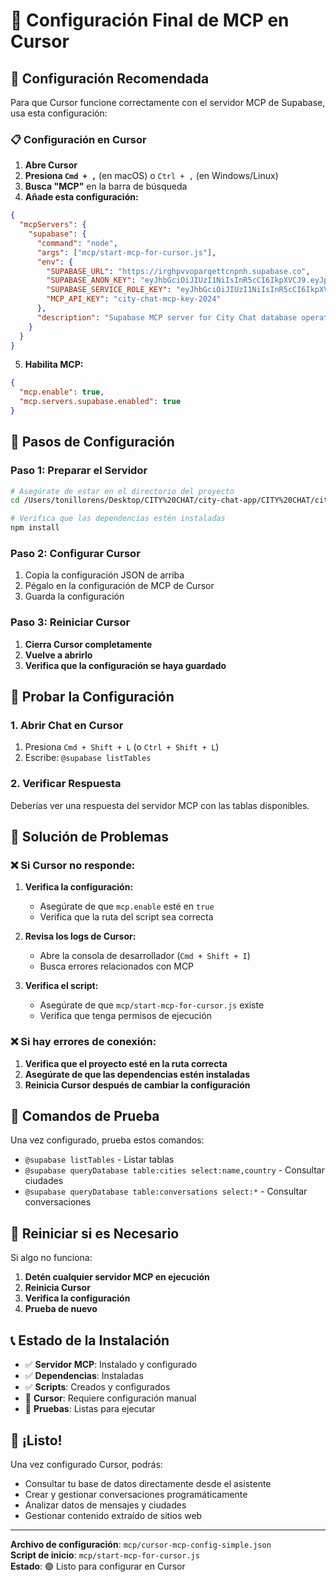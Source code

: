 # 🔧 Configuración Final de MCP en Cursor

## 🎯 Configuración Recomendada

Para que Cursor funcione correctamente con el servidor MCP de Supabase, usa esta configuración:

### 📋 Configuración en Cursor

1. **Abre Cursor**
2. **Presiona `Cmd + ,`** (en macOS) o `Ctrl + ,` (en Windows/Linux)
3. **Busca "MCP"** en la barra de búsqueda
4. **Añade esta configuración:**

```json
{
  "mcpServers": {
    "supabase": {
      "command": "node",
      "args": ["mcp/start-mcp-for-cursor.js"],
      "env": {
        "SUPABASE_URL": "https://irghpvvoparqettcnpnh.supabase.co",
        "SUPABASE_ANON_KEY": "eyJhbGciOiJIUzI1NiIsInR5cCI6IkpXVCJ9.eyJpc3MiOiJzdXBhYmFzZSIsInJlZiI6ImlyZ2hwdnZvcGFycWV0dGNucG5oIiwicm9sZSI6ImFub24iLCJpYXQiOjE3NTA3NjI5NjYsImV4cCI6MjA2NjMzODk2Nn0.ElxlmmVG5gcqCwPtTQvGhF1WyDwFG6xaMqktgQY9Hvo",
        "SUPABASE_SERVICE_ROLE_KEY": "eyJhbGciOiJIUzI1NiIsInR5cCI6IkpXVCJ9.eyJpc3MiOiJzdXBhYmFzZSIsInJlZiI6ImlyZ2hwdnZvcGFycWV0dGNucG5oIiwicm9sZSI6ImFub24iLCJpYXQiOjE3NTA3NjI5NjYsImV4cCI6MjA2NjMzODk2Nn0.ElxlmmVG5gcqCwPtTQvGhF1WyDwFG6xaMqktgQY9Hvo",
        "MCP_API_KEY": "city-chat-mcp-key-2024"
      },
      "description": "Supabase MCP server for City Chat database operations"
    }
  }
}
```

5. **Habilita MCP:**
```json
{
  "mcp.enable": true,
  "mcp.servers.supabase.enabled": true
}
```

## 🚀 Pasos de Configuración

### Paso 1: Preparar el Servidor
```bash
# Asegúrate de estar en el directorio del proyecto
cd /Users/tonillorens/Desktop/CITY%20CHAT/city-chat-app/CITY%20CHAT/city-chat

# Verifica que las dependencias estén instaladas
npm install
```

### Paso 2: Configurar Cursor
1. Copia la configuración JSON de arriba
2. Pégalo en la configuración de MCP de Cursor
3. Guarda la configuración

### Paso 3: Reiniciar Cursor
1. **Cierra Cursor completamente**
2. **Vuelve a abrirlo**
3. **Verifica que la configuración se haya guardado**

## 🧪 Probar la Configuración

### 1. Abrir Chat en Cursor
1. Presiona `Cmd + Shift + L` (o `Ctrl + Shift + L`)
2. Escribe: `@supabase listTables`

### 2. Verificar Respuesta
Deberías ver una respuesta del servidor MCP con las tablas disponibles.

## 🔧 Solución de Problemas

### ❌ Si Cursor no responde:

1. **Verifica la configuración:**
   - Asegúrate de que `mcp.enable` esté en `true`
   - Verifica que la ruta del script sea correcta

2. **Revisa los logs de Cursor:**
   - Abre la consola de desarrollador (`Cmd + Shift + I`)
   - Busca errores relacionados con MCP

3. **Verifica el script:**
   - Asegúrate de que `mcp/start-mcp-for-cursor.js` existe
   - Verifica que tenga permisos de ejecución

### ❌ Si hay errores de conexión:

1. **Verifica que el proyecto esté en la ruta correcta**
2. **Asegúrate de que las dependencias estén instaladas**
3. **Reinicia Cursor después de cambiar la configuración**

## 📝 Comandos de Prueba

Una vez configurado, prueba estos comandos:

- `@supabase listTables` - Listar tablas
- `@supabase queryDatabase table:cities select:name,country` - Consultar ciudades
- `@supabase queryDatabase table:conversations select:*` - Consultar conversaciones

## 🔄 Reiniciar si es Necesario

Si algo no funciona:

1. **Detén cualquier servidor MCP en ejecución**
2. **Reinicia Cursor**
3. **Verifica la configuración**
4. **Prueba de nuevo**

## 📞 Estado de la Instalación

- ✅ **Servidor MCP**: Instalado y configurado
- ✅ **Dependencias**: Instaladas
- ✅ **Scripts**: Creados y configurados
- 🔧 **Cursor**: Requiere configuración manual
- 🧪 **Pruebas**: Listas para ejecutar

## 🎉 ¡Listo!

Una vez configurado Cursor, podrás:

- Consultar tu base de datos directamente desde el asistente
- Crear y gestionar conversaciones programáticamente
- Analizar datos de mensajes y ciudades
- Gestionar contenido extraído de sitios web

---

**Archivo de configuración**: `mcp/cursor-mcp-config-simple.json`  
**Script de inicio**: `mcp/start-mcp-for-cursor.js`  
**Estado**: 🟢 Listo para configurar en Cursor


